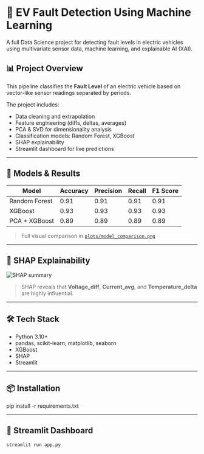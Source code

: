 # 🔧 EV Fault Detection Using Machine Learning

A full Data Science project for detecting fault levels in electric vehicles using multivariate sensor data, machine learning, and explainable AI (XAI).

## 📊 Project Overview
This pipeline classifies the **Fault Level** of an electric vehicle based on vector-like sensor readings separated by periods.

The project includes:
- Data cleaning and extrapolation
- Feature engineering (diffs, deltas, averages)
- PCA & SVD for dimensionality analysis
- Classification models: Random Forest, XGBoost
- SHAP explainability
- Streamlit dashboard for live predictions

---

## 🧪 Models & Results

| Model            | Accuracy | Precision | Recall | F1 Score |
|------------------|----------|-----------|--------|----------|
| Random Forest    | 0.91     | 0.91      | 0.91   | 0.91     |
| XGBoost          | 0.93     | 0.93      | 0.93   | 0.93     |
| PCA + XGBoost    | 0.89     | 0.89      | 0.89   | 0.89     |

> Full visual comparison in [`plots/model_comparison.png`](plots/model_comparison.png)

---

## 🧠 SHAP Explainability

![SHAP summary](plots/xgb_shap_summary.png)

> SHAP reveals that **Voltage_diff**, **Current_avg**, and **Temperature_delta** are highly influential.

---

## 🛠️ Tech Stack
- Python 3.10+
- pandas, scikit-learn, matplotlib, seaborn
- XGBoost
- SHAP
- Streamlit
  
---

## 📦 Installation
pip install -r requirements.txt

---

## 📎 Streamlit Dashboard

```bash
streamlit run app.py



